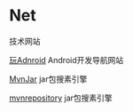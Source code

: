 # Net
技术网站

[玩Adnroid](http://www.wanandroid.com/navi) Android开发导航网站

[MvnJar](http://www.mvnjar.com/)  jar包搜素引擎


[mvnrepository](http://mvnrepository.com/)  jar包搜素引擎


